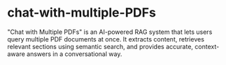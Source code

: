 # chat-with-multiple-PDFs
"Chat with Multiple PDFs" is an AI-powered RAG system that lets users query multiple PDF documents at once. It extracts content, retrieves relevant sections using semantic search, and provides accurate, context-aware answers in a conversational way.
